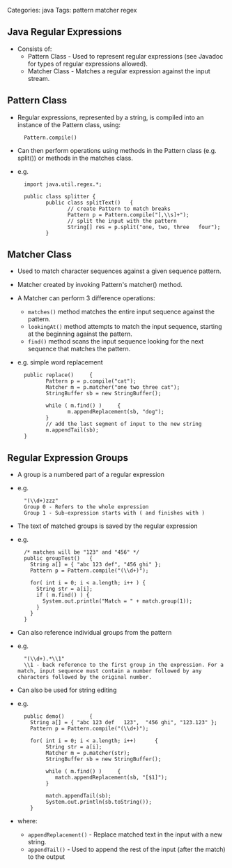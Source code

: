 Categories: java
Tags: pattern
      matcher
      regex

## Java Regular Expressions

- Consists of:
  - Pattern Class - Used to represent regular expressions (see Javadoc for types of regular expressions allowed).
  - Matcher Class - Matches a regular expression against the input stream.

## Pattern Class

- Regular expressions, represented by a string, is compiled into an instance of the Pattern class, using:

        Pattern.compile()

- Can then perform operations using methods in the Pattern class (e.g. split()) or methods in the matches class.
- e.g.

        import java.util.regex.*;
        
        public class splitter {
               public class splitText()   {
                      // create Pattern to match breaks
                      Pattern p = Pattern.compile("[,\\s]+");
                      // split the input with the pattern
                      String[] res = p.split("one, two, three   four");
               }


## Matcher Class

- Used to match character sequences against a given sequence pattern.
- Matcher created by invoking Pattern's matcher() method.
- A Matcher can perform 3 difference operations:
  - `matches()` method matches the entire input sequence against the pattern.
  - `lookingAt()` method attempts to match the input sequence, starting at the beginning against the pattern.
  - `find()` method scans the input sequence looking for the next sequence that matches the pattern.
- e.g. simple word replacement

        public replace()     {
               Pattern p = p.compile("cat");
               Matcher m = p.matcher("one two three cat");
               StringBuffer sb = new StringBuffer();
        
               while ( m.find() )     {
                      m.appendReplacement(sb, "dog");
               }
               // add the last segment of input to the new string
               m.appendTail(sb);
        }

## Regular Expression Groups

- A group is a numbered part of a regular expression
- e.g.

        "(\\d+)zzz"
        Group 0 - Refers to the whole expression
        Group 1 - Sub-expression starts with ( and finishes with )

- The text of matched groups is saved by the regular expression
- e.g.

        /* matches will be "123" and "456" */
        public groupTest()   {
          String a[] = { "abc 123 def", "456 ghi" };
          Pattern p = Pattern.compile("(\\d+)");
        
          for( int i = 0; i < a.length; i++ ) {
            String str = a[i];
            if ( m.find() ) {
              System.out.println("Match = " + match.group(1));
            }
          }
        }

- Can also reference individual groups from the pattern
- e.g.

        "(\\d+).*\\1"
        \\1 - back reference to the first group in the expression. For a match, input sequence must contain a number followed by any characters followed by the original number.

- Can also be used for string editing
- e.g.

        public demo()        {
          String a[] = { "abc 123 def   123",  "456 ghi", "123.123" };
          Pattern p = Pattern.compile("(\\d+)");
        
          for( int i = 0; i < a.length; i++)      {
               String str = a[i];
               Matcher m = p.matcher(str);
               StringBuffer sb = new StringBuffer();
        
               while ( m.find() )     {
                  match.appendReplacement(sb, "[$1]");
               }
        
               match.appendTail(sb);
               System.out.println(sb.toString());
          }

- where:
  - `appendReplacement()` - Replace matched text in the input with a new string.
  - `appendTail()` - Used to append the rest of the input (after the match) to the output